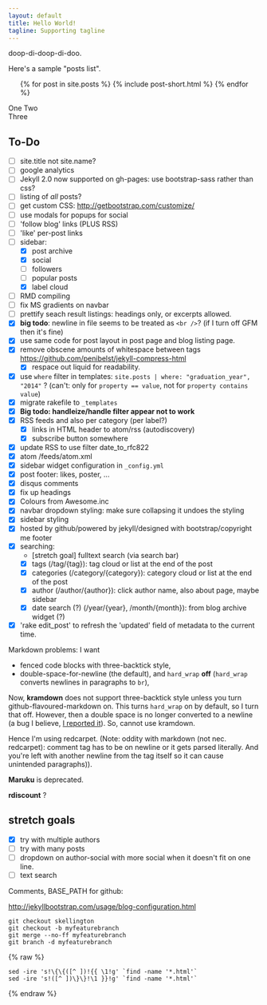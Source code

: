 ```yaml
---
layout: default
title: Hello World!
tagline: Supporting tagline
---
```

doop-di-doop-di-doo.

Here's a sample "posts list".

<ul class="posts">
  {% for post in site.posts %}
    {% include post-short.html %}
  {% endfor %}
</ul>

One
Two  
Three

## To-Do

- [ ] site.title not site.name?
- [ ] google analytics
- [ ] Jekyll 2.0 now supported on gh-pages: use bootstrap-sass rather than css?
- [ ] listing of *all* posts?
- [ ] get custom CSS: http://getbootstrap.com/customize/
- [ ] use modals for popups for social
- [ ] 'follow blog' links (PLUS RSS)
- [ ] 'like' per-post links
- [ ] sidebar:
    - [x] post archive
    - [x] social
    - [ ] followers
    - [ ] popular posts
    - [x] label cloud
- [ ] RMD compiling
- [ ] fix MS gradients on navbar
- [ ] prettify seach result listings: headings only, or excerpts allowed.
- [x] **big todo**: newline in file seems to be treated as `<br />`? (if I turn off GFM then it's fine)
- [x] use same code for post layout in post page and blog listing page.
- [x] remove obscene amounts of whitespace between tags https://github.com/penibelst/jekyll-compress-html
    * [x] respace out liquid for readability.
- [x] use `where` filter in templates: `site.posts | where: "graduation_year", "2014"` ? (can't: only for `property == value`, not for `property contains value`)
- [x] migrate rakefile to `_templates`
- [x] **Big todo: handleize/handle filter appear not to work**
- [x] RSS feeds and also per category (per label?)
    * [x] links in HTML header to atom/rss (autodiscovery)
    * [x] subscribe button somewhere
- [x] update RSS to use filter date_to_rfc822
- [x] atom /feeds/atom.xml
- [x] sidebar widget configuration in `_config.yml`
- [x] post footer: likes, poster, ...
- [x] disqus comments
- [x] fix up headings
- [x] Colours from Awesome.inc
- [x] navbar dropdown styling: make sure collapsing it undoes the styling
- [x] sidebar styling
- [x] hosted by github/powered by jekyll/designed with bootstrap/copyright me footer
- [x] searching:
    - [stretch goal] fulltext search (via search bar)
    - [x] tags (/tag/{tag}): tag cloud or list at the end of the post
    - [x] categories (/category/{category}): category cloud or list at the end of the post
    - [x] author (/author/{author}): click author name, also about page, maybe sidebar
    - [x] date search (?) (/year/{year}, /month/{month}): from blog archive widget (?)
- [x] 'rake edit_post' to refresh the 'updated' field of metadata to the current time.

Markdown problems: I want

* fenced code blocks with three-backtick style,
* double-space-for-newline (the default), and `hard_wrap` **off** (`hard_wrap` converts newlines in paragraphs to `br`),

Now, **kramdown** does not support three-backtick style unless you turn github-flavoured-markdown on. This turns `hard_wrap` on by default, so I turn that off. However, then a double space is no longer converted to a newline (a bug I believe, [I reported it](https://github.com/gettalong/kramdown/issues/152)). So, cannot use kramdown.

Hence I'm using redcarpet. (Note: oddity with markdown (not nec. redcarpet): comment tag has to be on newline or it gets parsed literally. And you're left with another newline from the tag itself so it can cause unintended paragraphs)).

**Maruku** is deprecated.

**rdiscount** ?

## stretch goals

- [x] try with multiple authors
- [ ] try with many posts
- [ ] dropdown on author-social with more social when it doesn't fit on one line.
- [ ] text search

Comments, BASE_PATH for github:

<http://jekyllbootstrap.com/usage/blog-configuration.html>

```
git checkout skellington
git checkout -b myfeaturebranch
git merge --no-ff myfeaturebranch
git branch -d myfeaturebranch
```

{% raw %}
```
sed -ire 's!\{\{([^ ])!{{ \1!g' `find -name '*.html'`
sed -ire 's!([^ ])\}\}!\1 }}!g' `find -name '*.html'`
```
{% endraw %}
